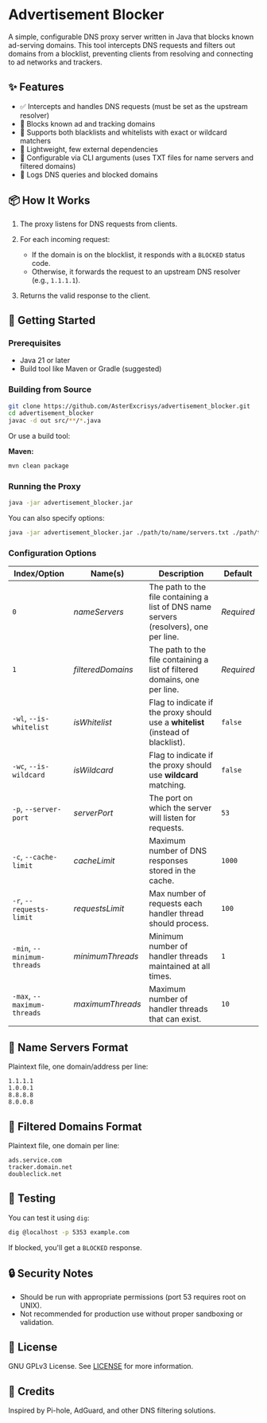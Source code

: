 # Advertisement Blocker

A simple, configurable DNS proxy server written in Java that blocks known ad-serving domains. This tool intercepts DNS requests and filters out domains from a blocklist, preventing clients from resolving and connecting to ad networks and trackers.

## ✨ Features

* ✅ Intercepts and handles DNS requests (must be set as the upstream resolver)
* 🚫 Blocks known ad and tracking domains
* 📝 Supports both blacklists and whitelists with exact or wildcard matchers
* 💾 Lightweight, few external dependencies
* 🔧 Configurable via CLI arguments (uses TXT files for name servers and filtered domains)
* 📄 Logs DNS queries and blocked domains

## 📦 How It Works

1. The proxy listens for DNS requests from clients.
2. For each incoming request:

   * If the domain is on the blocklist, it responds with a `BLOCKED` status code.
   * Otherwise, it forwards the request to an upstream DNS resolver (e.g., `1.1.1.1`).
3. Returns the valid response to the client.

## 🚀 Getting Started

### Prerequisites

* Java 21 or later
* Build tool like Maven or Gradle (suggested)

### Building from Source

```bash
git clone https://github.com/AsterExcrisys/advertisement_blocker.git
cd advertisement_blocker
javac -d out src/**/*.java
```

Or use a build tool:

**Maven:**

```bash
mvn clean package
```

### Running the Proxy

```bash
java -jar advertisement_blocker.jar
```

You can also specify options:

```bash
java -jar advertisement_blocker.jar ./path/to/name/servers.txt ./path/to/filtered/domains.txt --server-port=5353
```

### Configuration Options

| **Index/Option**             | **Name(s)**                      | **Description**                                                                         | **Default** |
|------------------------------|----------------------------------|-----------------------------------------------------------------------------------------|-------------|
| `0`                          | *nameServers*                    | The path to the file containing a list of DNS name servers (resolvers), one per line.   | *Required*  |
| `1`                          | *filteredDomains*                | The path to the file containing a list of filtered domains, one per line.               | *Required*  |
| `-wl`, `--is-whitelist`      | *isWhitelist*                    | Flag to indicate if the proxy should use a **whitelist** (instead of blacklist).        | `false`     |
| `-wc`, `--is-wildcard`       | *isWildcard*                     | Flag to indicate if the proxy should use **wildcard** matching.                         | `false`     |
| `-p`, `--server-port`        | *serverPort*                     | The port on which the server will listen for requests.                                  | `53`        |
| `-c`, `--cache-limit`        | *cacheLimit*                     | Maximum number of DNS responses stored in the cache.                                    | `1000`      |
| `-r`, `--requests-limit`     | *requestsLimit*                  | Max number of requests each handler thread should process.                              | `100`       |
| `-min`, `--minimum-threads`  | *minimumThreads*                 | Minimum number of handler threads maintained at all times.                              | `1`         |
| `-max`, `--maximum-threads`  | *maximumThreads*                 | Maximum number of handler threads that can exist.                                       | `10`        |

## 📄 Name Servers Format

Plaintext file, one domain/address per line:

```
1.1.1.1
1.0.0.1
8.8.8.8
8.0.0.8
```

## 📄 Filtered Domains Format

Plaintext file, one domain per line:

```
ads.service.com
tracker.domain.net
doubleclick.net
```

## 🧪 Testing

You can test it using `dig`:

```bash
dig @localhost -p 5353 example.com
```

If blocked, you'll get a `BLOCKED` response.

## 🔒 Security Notes

* Should be run with appropriate permissions (port 53 requires root on UNIX).
* Not recommended for production use without proper sandboxing or validation.

## 📜 License

GNU GPLv3 License. See [LICENSE](LICENSE) for more information.

## 🙌 Credits

Inspired by Pi-hole, AdGuard, and other DNS filtering solutions.
